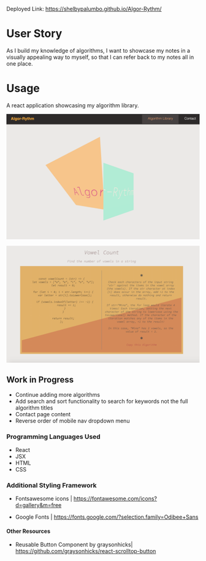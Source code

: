 Deployed Link: https://shelbypalumbo.github.io/Algor-Rythm/

# User Story

As I build my knowledge of algorithms, I want to showcase my notes in a visually appealing way to myself, so that I can refer back to my notes all in one place.

# Usage

A react application showcasing my algorithm library.

![Cover Page](src/images/homepage.png)

![Cover Page](src/images/algorithm.png)

## Work in Progress

- Continue adding more algorithms
- Add search and sort functionality to search for keywords not the full algorithm titles
- Contact page content
- Reverse order of mobile nav dropdown menu

### Programming Languages Used

- React
- JSX
- HTML
- CSS

### Additional Styling Framework

- Fontsawesome icons | https://fontawesome.com/icons?d=gallery&m=free

- Google Fonts | https://fonts.google.com/?selection.family=Odibee+Sans

#### Other Resources

- Reusable Button Component by graysonhicks| https://github.com/graysonhicks/react-scrolltop-button
